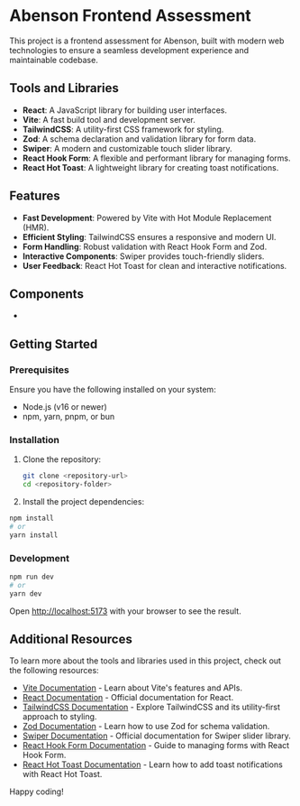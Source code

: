 # Abenson Frontend Assessment

This project is a frontend assessment for Abenson, built with modern web technologies to ensure a seamless development experience and maintainable codebase.

## Tools and Libraries

- **React**: A JavaScript library for building user interfaces.
- **Vite**: A fast build tool and development server.
- **TailwindCSS**: A utility-first CSS framework for styling.
- **Zod**: A schema declaration and validation library for form data.
- **Swiper**: A modern and customizable touch slider library.
- **React Hook Form**: A flexible and performant library for managing forms.
- **React Hot Toast**: A lightweight library for creating toast notifications.

## Features

- **Fast Development**: Powered by Vite with Hot Module Replacement (HMR).
- **Efficient Styling**: TailwindCSS ensures a responsive and modern UI.
- **Form Handling**: Robust validation with React Hook Form and Zod.
- **Interactive Components**: Swiper provides touch-friendly sliders.
- **User Feedback**: React Hot Toast for clean and interactive notifications.

## Components
- 

## Getting Started

### Prerequisites

Ensure you have the following installed on your system:

- Node.js (v16 or newer)
- npm, yarn, pnpm, or bun

### Installation

1. Clone the repository:

   ```bash
   git clone <repository-url>
   cd <repository-folder>
    ```

2. Install the project dependencies:

```bash
npm install
# or
yarn install
```

### Development

```bash
npm run dev
# or
yarn dev
```

Open [http://localhost:5173](http://localhost:5173) with your browser to see the result.

## Additional Resources

To learn more about the tools and libraries used in this project, check out the following resources:

- [Vite Documentation](https://vite.dev/) - Learn about Vite's features and APIs.
- [React Documentation](https://reactjs.org/) - Official documentation for React.
- [TailwindCSS Documentation](https://tailwindcss.com/docs) - Explore TailwindCSS and its utility-first approach to styling.
- [Zod Documentation](https://zod.dev/) - Learn how to use Zod for schema validation.
- [Swiper Documentation](https://swiperjs.com/) - Official documentation for Swiper slider library.
- [React Hook Form Documentation](https://react-hook-form.com/) - Guide to managing forms with React Hook Form.
- [React Hot Toast Documentation](https://react-hot-toast.com/) - Learn how to add toast notifications with React Hot Toast.

Happy coding!
